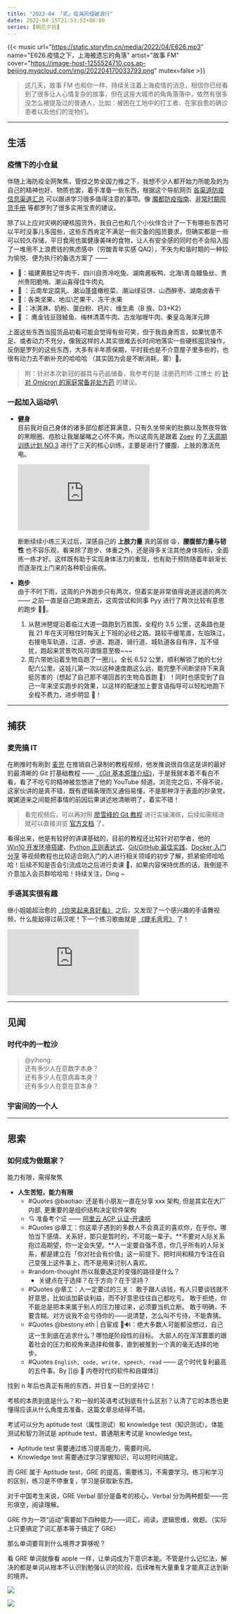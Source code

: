 ```yaml
---
title: "2022-04 「贰」疫海风侵破浪行"
date: 2022-04-15T21:53:53+08:00
series: [朝花夕拾]
---
```


{{< music url="https://static.storyfm.cn/media/2022/04/E626.mp3" name="E626.疫情之下，上海被遗忘的角落" artist="故事 FM" cover="https://image-host-1255524710.cos.ap-beijing.myqcloud.com/img/202204170033793.png" mutex=false >}}

> 这几天，故事 FM 也和你一样，持续关注着上海疫情的消息，相信你已经看到了很多让人心情复杂的故事，但在这座大城市的角角落落中，依然有很多没怎么被提及过的普通人，比如：被困在工地中的打工者、在家自愈的确诊患者以及他们的宠物们。

---

## 生活

### 疫情下的小仓鼠

伴随上海防疫全网聚焦，管控之势全国力推之下，我想不少人都开始力所能及的为自己的精神也好、物质也罢，着手准备一些东西，根据这个导航网页 [各渠道防疫信息渠道汇总](https://www.xiaolvji.com/u/covid19) 可以跟进学习很多值得注意的事项。像 [魔都防疫指南](https://shimo.im/docs/0l3NV5lEwOfpQx3R/read)、[非常时期囤货手册](https://docs.google.com/document/d/1-c93ax4Uog_CHTOLBKpKLNCUtZYwacGbXm8OP3Fh810/edit#) 等都罗列了很多实用宝贵的建议。

除了以上应对灾祸的硬核囤货外，我自己也和几个小伙伴合计了一下有哪些东西可以平时没事儿多囤些，这些东西肯定不满足一些灾备的囤货要求，但确实都是一些可以较久存储，平日食用也属健康美味的食物，让人有安全感的同时也不会陷入囤了一堆用不上浪费钱的焦虑感中（穷酸青年实感 QAQ），不失为和谐时期的一种较为愉悦、便为执行的备选方案了 ——

- 🥩：福建黄胜记牛肉干、四川自贡冷吃兔、湖南酱板鸭、北海\青岛鳗鱼丝、贵州贵阳脆哨、潮汕喜得佳牛肉丸
- 🥫 ：云南牟定腐乳、潮汕蓬盛橄榄菜、潮汕绿豆饼、山西醉枣、湖南卤香干
- 🌰：各类坚果、地瓜\芒果干、冻干水果
- 🍿 ：冰淇淋、奶粉、蛋白粉、钙片、维生素（B 族、D3+K2）
- 🥫 ： 鹰金钱豆豉鲮鱼、梅林清蒸牛肉、古龙咖喱牛肉、秦皇岛海洋元蹄

上面这些东西当囤货品初看可能会觉得有些可笑，但于我自身而言，如果忧患不足、或者动力不充分，像我这样的人其实很难去长时间地落实一些硬核囤货操作，反倒是罗列的这些东西，大多有半年质保期，平时我也是不介意屋子里多些的，也很有动力去不断补充的哈哈哈 （其实因为会是不断消耗，雾）🤣。

> 附：针对本次新冠的器具与药品储备，我参考的是 注册药剂师·江博士 的 [针对 Omicron 的家庭常备非处方药](https://divinerhjf.github.io/Logseq-publish/#/page/_%20%E9%92%88%E5%AF%B9%20omicron%20%E7%9A%84%E5%AE%B6%E5%BA%AD%E5%B8%B8%E5%A4%87%E9%9D%9E%E5%A4%84%E6%96%B9%E8%8D%AF) 的建议。

### 一起加入运动叭

- **健身**  
  目前我对自己身体的诸多部位都还算满意，只有久坐带来的肚腩以及熬夜导致的黑眼圈、痘脸让我屡屡睹之心怀不爽。所以这周先是跟着 [Zoey](https://www.youtube.com/c/WildSaturday) 的 [7 天周期训练计划 NO.3](https://youtube.com/playlist?list=PLapiWVZYSin_snEYVErv8V0p1fJoK7pRP) 进行了三天的核心训练，主要是进行了腰腹、上肢的激活充电。

  <div class="video-container">
   <iframe src="https://www.youtube.com/embed/videoseries?list=PLapiWVZYSin_snEYVErv8V0p1fJoK7pRP" title="YouTube video player" frameborder="0" allow="accelerometer; autoplay; clipboard-write; encrypted-media; gyroscope; picture-in-picture" allowfullscreen></iframe>
  </div>

  断断续续小练三天过后，深感自己的 **上肢力量** 真的孱弱 😩，**腰腹部力量与韧性** 也不容乐观，看来除了跑步、体重之外，还是得多关注其他身体指标，全面练一练才好。这样既有助于实现身体活力的重现，也有助于预防随着年龄渐长而逐渐找上门来的各种职业疾病。

- **跑步**  
  由于不时下雨，这周的户外跑步只有两次，但着实是非常值得说道说道的两次 —— 之前一直是自己跑来跑去，这周尝试和同事 Pyy 进行了两次比较有意思的跑步 🏃‍♂️。

  1. 从琶洲琶堤沿着临江大道一路跑到万胜围，全程约 3.5 公里，这条路也是我 21 年在天河租住时每天上下班的必经之路。路较平缓笔直，左临珠江，右接电车轨道，江道、步道、跑道、骑行道、城轨道各自有序，互不侵扰，跑起来赏景吹风可谓惬意至极~~~
  2. 周六带她沿着生物岛跑了一圈儿，全长 6.52 公里，顺利解锁了她的七分配六公里。这娃儿第一次以这种速度跑这么远，能完整不间断坚持下来真挺厉害的（想起了自己那不堪回首的生物岛首跑 🤪）！同时也感受到了自己一年来坚实跑步的效果，以这样的配速加上要言语指导可以轻松地跑下全程不费力，进步明显 🎉！

---

## 捕获

### 麦兜搞 IT

在刷推时有刷到 [麦兜](https://www.youtube.com/c/%E9%BA%A6%E5%85%9C%E6%90%9EIT/playlists) 在推销自己录制的教程视频，他发推说很自信这是讲的最好的最清晰的 Git 打基础教程 —— [《Git 基本原理介绍》](https://youtube.com/playlist?list=PLfQqWeOCIH4BXVnYaPgjR9_f8YF3WNAz0)，于是我就本着不看白不看，看了不吃亏的精神被忽悠进了他的 YouTube 频道。浏览完之后，不得不说，这家伙讲的是真不错，既有逻辑条理而又通俗易懂，不是那种浮于表面的抄录党，娓娓道来之间能把事情的前因后果讲述地清晰明了，着实不错！

> 看完视频后，可以再对照 [廖雪峰的 Git 教程](https://www.liaoxuefeng.com/wiki/896043488029600) 进行实操演练，后续如需精进就可以直接浏览 [官方文档](https://git-scm.com/doc) 了。

看得出来，他是有较好的讲课基础的，目前的教程还比较针对初学者，他的 [Win10 开发环境搭建](https://youtube.com/playlist?list=PLfQqWeOCIH4ACS0037k1KLNIv5f646jbr)、[Python 正则表达式](https://youtube.com/playlist?list=PLfQqWeOCIH4BnoDCNR8PJQloKOvb89t9E)、[Git/GitHub 最佳实践](https://youtube.com/playlist?list=PLfQqWeOCIH4DHgxrwZs5wkZkg-sAS19IZ)、[Docker 入门分享](https://youtube.com/playlist?list=PLfQqWeOCIH4BfWvgffq2-pIm9Mc8pf_OI) 等视频教程也比较适合刚入门的人进行相关领域的初步了解，抓紧偷师哈哈哈！后续不知是否会引流成功之后进行卖课 🤔，如果内容保持优质的话，我倒是不介意加入会员群哈哈哈！持续关注，Ding ~

### 手语其实很有趣

继小姐姐超治愈的 [《你笑起来真好看》](https://divinerhjf.github.io/Logseq-publish/#/page/%E3%80%8A%E4%BD%A0%E7%AC%91%E8%B5%B7%E6%9D%A5%E7%9C%9F%E5%A5%BD%E7%9C%8B%E3%80%8B) 之后，又发现了一个感兴趣的手语舞视频，什么能敌得过萌汉呢！下一个练习歌曲就是 [《睫毛弯弯》](https://divinerhjf.github.io/Logseq-publish/#/page/%E3%80%8A%E7%9D%AB%E6%AF%9B%E5%BC%AF%E5%BC%AF%E3%80%8B) 了！

<div class="video-container">
  <iframe src="https://player.bilibili.com/player.html?aid=637829127&bvid=BV1rY4y1v7ws&cid=566940916&page=1&as_wide=1&high_quality=1&danmaku=0" frameborder="no" scrolling="no"></iframe>
</div>

---

## 见闻

### 时代中的一粒沙

> @yihong:  
> 还有多少人在意数字本身？  
> 还有多少人在意病毒本身？  
> 还有多少人在意在意本身？

### 宇宙间的一个人

---

## 思索

### 如何成为做题家？

能力有限，需得聚焦

- **人生苦短，能力有限**
  - #Quotes @baotiao: 还是有小朋友一直在分享 xxx 架构, 但是其实在大厂内部, 更重要的是组织结构决定软件架构
  - 💘 准备考个证 —— [阿里云 ACP 认证-开课吧](https://wx.kaikeba.com/xiaoke/market/landing-page/v2/cKMyQS7VI4G4BfTUrCw?kol_ad_code=SJ40SbGB3rHH7uElahE)
  - #Quotes @章工：你这辈子遇到的多数人不会真正的喜欢你，在乎你。哪怕当下感情、关系好，那只是暂时的，不可能一辈子。**不要对人际关系抱过高期望，你一定会失望。**人一定要自强不息，你几乎所有的人际关系，都是建立在「你对社会有价值」这一前提下。把时间和精力专注在自己变强上这件事上，而不是用来讨别人喜欢。
  - #random-thought 所以我要选定的变强的路径是什么？
    - 关键点在于选择？在于方向？在于坚持？
  - #Quotes @章工：人一定要过的三关： 敢于跟人谈钱，有人只要谈钱就不好意思，比如谈加薪谈利益，而不好意思往往自己都吃亏。 敢于拒绝，你不能总是把本来属于别人的压力接过来，必须要当机立断。 敢于明确，不要含糊。对方说我不会亏待你的——说清楚，怎么叫不亏待，不能靠猜。
  - #Quotes @bestony.eth | 白宦成 🦇🔊：绝大多数人可能都没想过，自己这一生到底在追求什么？哪怕是阶段性的目标。 大部人的在浑浑噩噩的跟着社会的压力和视角来选择和做事，直到被推到一个真的毫无选择的地步。
  - #Quotes `English, code, write, speech, read` —— 这个时代复利最高的五件事。By [[@ 🍻 内卷时代的软件和自媒体]]

找到 n 年后也真正有用的东西，并日复一日的坚持它！

考核的本质到底是什么？和一般的英语考试到底有什么区别？认清了它的本质也更懂得应该从什么角度去准备。这篇文章总结得不错。

考试可以分为 aptitude test（属性测试）和 knowledge test（知识测试）。体能测试和智力测试是 aptitude test，普通期末考试是 knowledge test。

- Aptitude test 需要通过练习提高能力，需要时间。
- Knowledge test 需要通过学习掌握知识，可以短时间搞定。

而 GRE 属于 Aptitude test，GRE 的提高，需要练习，不需要学习。练习和学习的区别，练习是不停重复，学习是获取新东西。

对于中国考生来说，GRE Verbal 部分是备考的核心。Verbal 分为两种题型——完形填空，阅读理解。

GRE 作为一项“运动”需要如下四种能力——词汇，阅读，逻辑思维，做题。（实际上只要搞定了词汇基本等于搞定了 GRE）

那么单词要背到什么境界才算够呢？

看 GRE 单词就像看 apple 一样，让单词成为下意识本能。不管是什么记忆法，解决的都是单词从根本不认识到勉强认识的阶段，后续唯有大量重复才能真正达到新的境界。

![](https://image-host-1255524710.cos.ap-beijing.myqcloud.com/img/FR1TFJ4VIAAIyYM.jpg)

![](https://image-host-1255524710.cos.ap-beijing.myqcloud.com/img/FR1TFJ7VUAAogsD.jpg)
